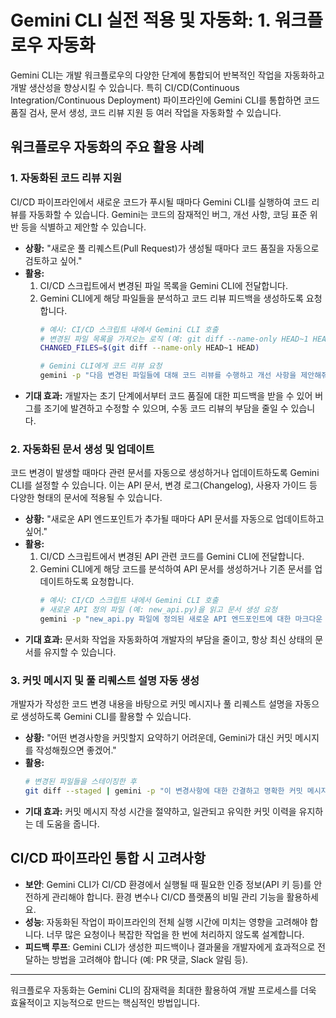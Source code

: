 # Gemini CLI 실전 적용 및 자동화: 1. 워크플로우 자동화

Gemini CLI는 개발 워크플로우의 다양한 단계에 통합되어 반복적인 작업을 자동화하고 개발 생산성을 향상시킬 수 있습니다. 특히 CI/CD(Continuous Integration/Continuous Deployment) 파이프라인에 Gemini CLI를 통합하면 코드 품질 검사, 문서 생성, 코드 리뷰 지원 등 여러 작업을 자동화할 수 있습니다.

## 워크플로우 자동화의 주요 활용 사례

### 1. 자동화된 코드 리뷰 지원

CI/CD 파이프라인에서 새로운 코드가 푸시될 때마다 Gemini CLI를 실행하여 코드 리뷰를 자동화할 수 있습니다. Gemini는 코드의 잠재적인 버그, 개선 사항, 코딩 표준 위반 등을 식별하고 제안할 수 있습니다.

*   **상황:** "새로운 풀 리퀘스트(Pull Request)가 생성될 때마다 코드 품질을 자동으로 검토하고 싶어."
*   **활용:**
    1.  CI/CD 스크립트에서 변경된 파일 목록을 Gemini CLI에 전달합니다.
    2.  Gemini CLI에게 해당 파일들을 분석하고 코드 리뷰 피드백을 생성하도록 요청합니다.
        ```bash
        # 예시: CI/CD 스크립트 내에서 Gemini CLI 호출
        # 변경된 파일 목록을 가져오는 로직 (예: git diff --name-only HEAD~1 HEAD)
        CHANGED_FILES=$(git diff --name-only HEAD~1 HEAD)

        # Gemini CLI에게 코드 리뷰 요청
        gemini -p "다음 변경된 파일들에 대해 코드 리뷰를 수행하고 개선 사항을 제안해줘: ${CHANGED_FILES}"
        ```
*   **기대 효과:** 개발자는 초기 단계에서부터 코드 품질에 대한 피드백을 받을 수 있어 버그를 조기에 발견하고 수정할 수 있으며, 수동 코드 리뷰의 부담을 줄일 수 있습니다.

### 2. 자동화된 문서 생성 및 업데이트

코드 변경이 발생할 때마다 관련 문서를 자동으로 생성하거나 업데이트하도록 Gemini CLI를 설정할 수 있습니다. 이는 API 문서, 변경 로그(Changelog), 사용자 가이드 등 다양한 형태의 문서에 적용될 수 있습니다.

*   **상황:** "새로운 API 엔드포인트가 추가될 때마다 API 문서를 자동으로 업데이트하고 싶어."
*   **활용:**
    1.  CI/CD 스크립트에서 변경된 API 관련 코드를 Gemini CLI에 전달합니다.
    2.  Gemini CLI에게 해당 코드를 분석하여 API 문서를 생성하거나 기존 문서를 업데이트하도록 요청합니다.
        ```bash
        # 예시: CI/CD 스크립트 내에서 Gemini CLI 호출
        # 새로운 API 정의 파일 (예: new_api.py)을 읽고 문서 생성 요청
        gemini -p "new_api.py 파일에 정의된 새로운 API 엔드포인트에 대한 마크다운 형식의 문서를 생성해줘."
        ```
*   **기대 효과:** 문서화 작업을 자동화하여 개발자의 부담을 줄이고, 항상 최신 상태의 문서를 유지할 수 있습니다.

### 3. 커밋 메시지 및 풀 리퀘스트 설명 자동 생성

개발자가 작성한 코드 변경 내용을 바탕으로 커밋 메시지나 풀 리퀘스트 설명을 자동으로 생성하도록 Gemini CLI를 활용할 수 있습니다.

*   **상황:** "어떤 변경사항을 커밋할지 요약하기 어려운데, Gemini가 대신 커밋 메시지를 작성해줬으면 좋겠어."
*   **활용:**
    ```bash
    # 변경된 파일들을 스테이징한 후
    git diff --staged | gemini -p "이 변경사항에 대한 간결하고 명확한 커밋 메시지를 작성해줘."
    ```
*   **기대 효과:** 커밋 메시지 작성 시간을 절약하고, 일관되고 유익한 커밋 이력을 유지하는 데 도움을 줍니다.

## CI/CD 파이프라인 통합 시 고려사항

*   **보안**: Gemini CLI가 CI/CD 환경에서 실행될 때 필요한 인증 정보(API 키 등)를 안전하게 관리해야 합니다. 환경 변수나 CI/CD 플랫폼의 비밀 관리 기능을 활용하세요.
*   **성능**: 자동화된 작업이 파이프라인의 전체 실행 시간에 미치는 영향을 고려해야 합니다. 너무 많은 요청이나 복잡한 작업을 한 번에 처리하지 않도록 설계합니다.
*   **피드백 루프**: Gemini CLI가 생성한 피드백이나 결과물을 개발자에게 효과적으로 전달하는 방법을 고려해야 합니다 (예: PR 댓글, Slack 알림 등).

---

워크플로우 자동화는 Gemini CLI의 잠재력을 최대한 활용하여 개발 프로세스를 더욱 효율적이고 지능적으로 만드는 핵심적인 방법입니다.
